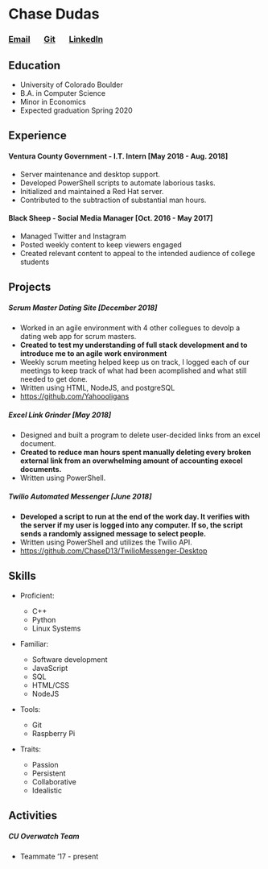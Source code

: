 # Chase Dudas

### [Email](chasedudas13@gmail.com) &nbsp;&nbsp;&nbsp;&nbsp;&nbsp; [Git](https://github.com/ChaseD13) &nbsp;&nbsp;&nbsp;&nbsp;&nbsp; [LinkedIn](https://www.linkedin.com/in/chasedudas/)

## Education
*  University of Colorado Boulder  	
*  B.A. in Computer Science				
*  Minor in Economics
*  Expected graduation Spring 2020

## Experience 
#### Ventura County Government - I.T. Intern [May 2018 - Aug. 2018]		
* Server maintenance and desktop support.  				
* Developed PowerShell scripts to automate laborious tasks.
* Initialized and maintained a Red Hat server.
* Contributed to the subtraction of substantial man hours.

#### Black Sheep - Social Media Manager [Oct. 2016 - May 2017]
* Managed Twitter and Instagram
* Posted weekly content to keep viewers engaged
* Created relevant content to appeal to the intended audience of college students

## Projects
##### Scrum Master Dating Site [December 2018]			
* Worked in an agile environment with 4 other collegues to devolp a dating web app for scrum masters.
* **Created to test my understanding of full stack development and to introduce me to an agile work environment**
* Weekly scrum meeting helped keep us on track, I logged each of our meetings to keep track of what had been acomplished and what still needed to get done.
* Written using HTML, NodeJS, and postgreSQL
* https://github.com/Yahoooligans

##### Excel Link Grinder [May 2018]			
* Designed and built a program to delete user-decided links from an excel document.
* **Created to reduce man hours spent manually deleting every broken external link from an overwhelming amount of accounting execel documents.**
* Written using PowerShell. 

##### Twilio Automated Messenger [June 2018]		
* **Developed a script to run at the end of the work day. It verifies with the server if my user is logged into any computer. If so, the script sends a randomly assigned message to select people.** 
* Written using PowerShell and utilizes the Twilio API.  
* https://github.com/ChaseD13/TwilioMessenger-Desktop

## Skills
* Proficient:
	- C++
	- Python
	- Linux Systems 
	
* Familiar:
	- Software development
	- JavaScript
	- SQL
	- HTML/CSS
	- NodeJS

* Tools:
	- Git
	- Raspberry Pi
	
* Traits:
	- Passion
	- Persistent
	- Collaborative
	- Idealistic


## Activities
##### CU Overwatch Team
* Teammate ‘17 - present
